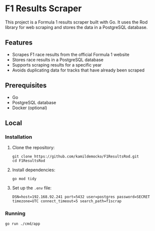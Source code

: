 # F1 Results Scraper

This project is a Formula 1 results scraper built with Go. It uses the Rod library for web scraping and stores the data in a PostgreSQL database.

## Features

- Scrapes F1 race results from the official Formula 1 website
- Stores race results in a PostgreSQL database
- Supports scraping results for a specific year
- Avoids duplicating data for tracks that have already been scraped

## Prerequisites

- Go
- PostgreSQL database
- Docker (optional)

## Local

### Installation

1. Clone the repository:
   ```
   git clone https://github.com/kamildemocko/F1ResultsRod.git
   cd F1ResultsRod
   ```

2. Install dependencies:
   ```
   go mod tidy
   ```

3. Set up the `.env` file:
   ```
   DSN=host=192.168.92.241 port=5432 user=postgres password=SECRET timezone=UTC connect_timeout=5 search_path=f1scrap
   ```

### Running

```
go run ./cmd/app
```
